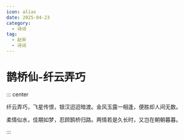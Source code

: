 ```yaml
---
icon: alias
date: 2025-04-23
category:
  - 诗词
tag:
  - 赵宋
  - 诗词
---
```


# 鹊桥仙-纤云弄巧

<!-- more -->



::: center 

纤云弄巧，飞星传恨，银汉迢迢暗渡。金风玉露一相逢，便胜却人间无数。


柔情似水，佳期如梦，忍顾鹊桥归路。两情若是久长时，又岂在朝朝暮暮。

:::